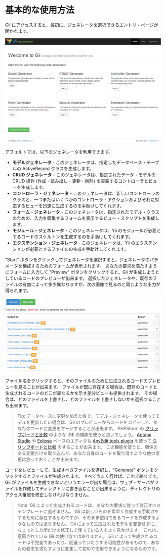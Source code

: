 基本的な使用方法
================

Gii にアクセスすると、最初に、ジェネレータを選択できるエントリ・ページが開かれます。

![Gii エントリ・ページ](images/gii-entry.png)

デフォルトでは、以下のジェネレータを利用できます。

- **モデルジェネレータ** - このジェネレータは、指定したデータベース・テーブルの ActiveRecord クラスを生成します。
- **CRUD ジェネレータ** - このジェネレータは、指定されたデータ・モデルの CRUD 操作 (作成・読み出し・更新・削除) を実装するコントローラとビューを生成します。
- **コントローラ・ジェネレータ** - このジェネレータは、新しいコントローラのクラスと、一つまたはいくつかのコントローラ・アクションおよびそれに対応するビューを迅速に生成するのを手助けしてくれます。
- **フォーム・ジェネレータ** - このジェネレータは、指定されたモデル・クラスのための、入力を収集するフォームを表示するビュー・スクリプトを生成します。
- **モジュール・ジェネレータ** - このジェネレータは、Yii のモジュールが必要とするコードのスケルトンを生成するのを手助けしてくれます。
- **エクステンション・ジェネレータ** - このジェネレータは、Yii のエクステンションが必要とするファイルの生成を手助けしてくれます。

"Start" ボタンをクリックしてジェネレータを選択すると、ジェネレータのパラメータを構成するためのフォームが表示されます。
あなたの要求を満たすようにフォームに入力して "Preview" ボタンをクリックすると、Gii が生成しようとしているコードのプレビューが出来ます。
選択したジェネレータや、既存のファイルの有無によって多少異なりますが、次の画像で見るのと同じような出力が得られます。

![Gii プレビュー](images/gii-preview.png)

ファイル名をクリックすると、そのファイルのために生成されるコードのプレビューを見ることが出来ます。
ファイルが既に存在する場合は、既存のコードと生成されるコードのどこが異なるかを示す差分ビューも提供されます。
その場合は、どのファイルを上書きし、どのファイルを上書きしないかを選択することも出来ます。

> Tip: データベースに変更を加えた後で、モデル・ジェネレータを使ってモデルを更新したい場合は、Gii のプレビューからコードをコピーして、あなたのコードに変更をマージすることが出来ます。
PHPStorm の [クリップボードと比較](https://www.jetbrains.com/phpstorm/webhelp/comparing-files.html) のような IDE の機能を使うと良いでしょう。
[Aptana Studio](https://www.aptana.com/products/studio3/download) や [Eclipse](https://www.eclipse.org/pdt/) ベースのエディタも [AnyEdit tools plugin](https://andrei.gmxhome.de/anyedit/) を使って [クリップボードと比較](https://andrei.gmxhome.de/anyedit/examples.html) をすることが出来ます。
この機能を使うと、関係のある変更だけを取り込んで、あなた自身のコードを取り消すような他の変更は放っておくことが出来ます。

コードをレビューして、生成すべきファイルを選択し、"Generate" ボタンをクリックするとファイルが生成されます。
すべてうまく行けば、これで終りです。
Gii がファイルを生成できないというエラーが出た場合は、ウェブ・サーバがファイルを作成してディレクトリに書き込むことが出来るように、ディレクトリのアクセス権限を修正しなければなりません。

> Note: Gii によって生成されるコードは、あなたの要求に従って修正すべきテンプレートに過ぎません。
  Gii は新しいものを素早く作成する手助けをするために存在するものですが、そのまま使用できるコードを作成するようなものではありません。
  Gii によって生成されたモデルを変更せずに、ちょっとした所だけを修正して使っている人をよく見かけます。
  これは、意図されている Gii の使い方ではありません。
  Gii によって生成されるコードは不完全であったり、間違っていたりする可能性があるもので、あなたの要求を満たすように変更して初めて使用できるようになるものです。


